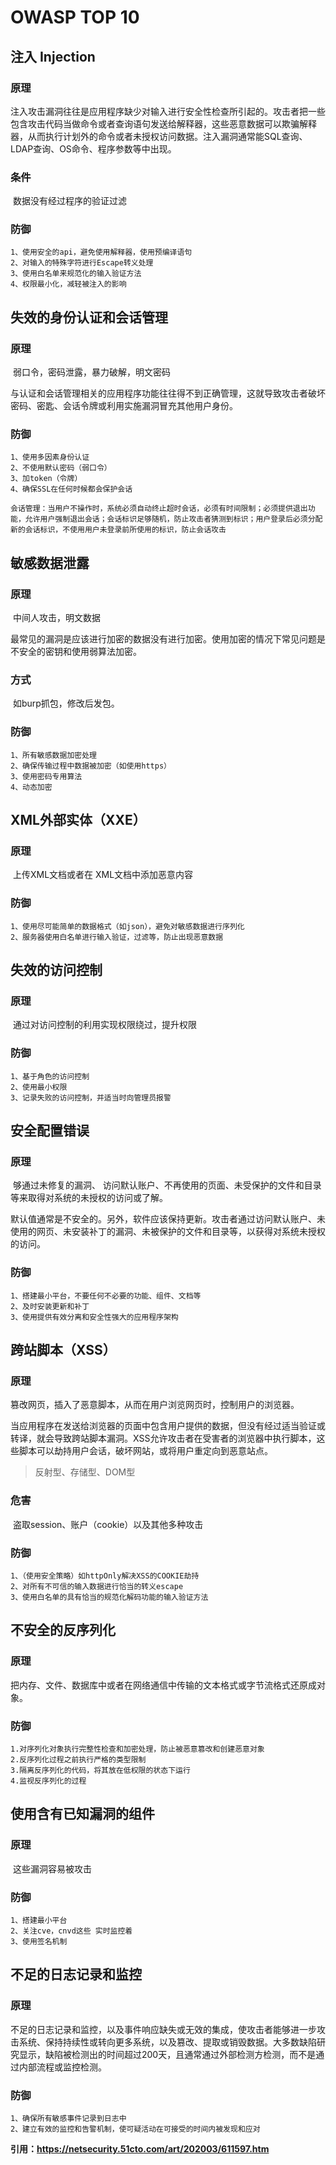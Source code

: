 # OWASP TOP 10

##  注入 Injection

### 原理

​	注入攻击漏洞往往是应用程序缺少对输入进行安全性检查所引起的。攻击者把一些包含攻击代码当做命令或者查询语句发送给解释器，这些恶意数据可以欺骗解释器，从而执行计划外的命令或者未授权访问数据。注入漏洞通常能SQL查询、LDAP查询、OS命令、程序参数等中出现。

### 条件

​	数据没有经过程序的验证过滤

### 防御

```
1、使用安全的api，避免使用解释器，使用预编译语句
2、对输入的特殊字符进行Escape转义处理
3、使用白名单来规范化的输入验证方法
4、权限最小化，减轻被注入的影响
```

## 失效的身份认证和会话管理

### 原理

​	弱口令，密码泄露，暴力破解，明文密码

与认证和会话管理相关的应用程序功能往往得不到正确管理，这就导致攻击者破坏密码、密匙、会话令牌或利用实施漏洞冒充其他用户身份。

### 防御

```
1、使用多因素身份认证
2、不使用默认密码（弱口令）
3、加token（令牌）
4、确保SSL在任何时候都会保护会话

会话管理：当用户不操作时，系统必须自动终止超时会话，必须有时间限制；必须提供退出功能，允许用户强制退出会话；会话标识足够随机，防止攻击者猜测到标识；用户登录后必须分配新的会话标识，不使用用户未登录前所使用的标识，防止会话攻击

```

## 敏感数据泄露

### 原理

​	中间人攻击，明文数据

最常见的漏洞是应该进行加密的数据没有进行加密。使用加密的情况下常见问题是不安全的密钥和使用弱算法加密。

### 方式

​	如burp抓包，修改后发包。

### 防御

```
1、所有敏感数据加密处理
2、确保传输过程中数据被加密（如使用https）
3、使用密码专用算法
4、动态加密
```

## XML外部实体（XXE）

### 原理

​	上传XML文档或者在 XML文档中添加恶意内容

### 防御

```
1、使用尽可能简单的数据格式（如json），避免对敏感数据进行序列化
2、服务器使用白名单进行输入验证，过滤等，防止出现恶意数据
```

## 失效的访问控制

### 原理

​	通过对访问控制的利用实现权限绕过，提升权限

### 防御

```
1、基于角色的访问控制
2、使用最小权限
3、记录失败的访问控制，并适当时向管理员报警
```

## 安全配置错误

### 原理

​	够通过未修复的漏洞、 访问默认账户、不再使用的页面、未受保护的文件和目录等来取得对系统的未授权的访问或了解。

默认值通常是不安全的。另外，软件应该保持更新。攻击者通过访问默认账户、未使用的网页、未安装补丁的漏洞、未被保护的文件和目录等，以获得对系统未授权的访问。

### 防御

```
1、搭建最小平台，不要任何不必要的功能、组件、文档等
2、及时安装更新和补丁
3、使用提供有效分离和安全性强大的应用程序架构
```

## 跨站脚本（XSS）

### 原理

​	篡改网页，插入了恶意脚本，从而在用户浏览网页时，控制用户的浏览器。

当应用程序在发送给浏览器的页面中包含用户提供的数据，但没有经过适当验证或转译，就会导致跨站脚本漏洞。XSS允许攻击者在受害者的浏览器中执行脚本，这些脚本可以劫持用户会话，破坏网站，或将用户重定向到恶意站点。

> 反射型、存储型、DOM型

### 危害

​	盗取session、账户（cookie）以及其他多种攻击

### 防御

```
1、（使用安全策略）如httpOnly解决XSS的COOKIE劫持
2、对所有不可信的输入数据进行恰当的转义escape
3、使用白名单的具有恰当的规范化解码功能的输入验证方法
```

## 不安全的反序列化

### 原理

​	把内存、文件、数据库中或者在网络通信中传输的文本格式或字节流格式还原成对象。

### 防御

```
1.对序列化对象执行完整性检查和加密处理，防止被恶意篡改和创建恶意对象
2.反序列化过程之前执行严格的类型限制
3.隔离反序列化的代码，将其放在低权限的状态下运行
4.监视反序列化的过程
```

## 使用含有已知漏洞的组件

### 原理

​	这些漏洞容易被攻击

### 防御

```
1、搭建最小平台
2、关注cve，cnvd这些 实时监控着
3、使用签名机制
```

## 不足的日志记录和监控

### 原理

​	不足的日志记录和监控，以及事件响应缺失或无效的集成，使攻击者能够进一步攻击系统、保持持续性或转向更多系统，以及篡改、提取或销毁数据。大多数缺陷研究显示，缺陷被检测出的时间超过200天，且通常通过外部检测方检测，而不是通过内部流程或监控检测。

### 防御 

```
1、确保所有敏感事件记录到日志中
2、建立有效的监控和告警机制，使可疑活动在可接受的时间内被发现和应对
```

**引用：https://netsecurity.51cto.com/art/202003/611597.htm**

